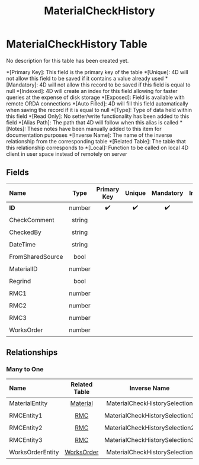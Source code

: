 ﻿---
layout: default
title: MaterialCheckHistory
parent: Tables
---
# MaterialCheckHistory Table
No description for this table has been created yet.

*[Primary Key]: This field is the primary key of the table
*[Unique]: 4D will not allow this field to be saved if it contains a value already used
*[Mandatory]: 4D will not allow this record to be saved if this field is equal to null
*[Indexed]: 4D will create an index for this field allowing for faster queries at the expense of disk storage
*[Exposed]: Field is available with remote ORDA connections
*[Auto Filled]: 4D will fill this field automatically when saving the record if it is equal to null
*[Type]: Type of data held within this field
*[Read Only]: No setter/write functionality has been added to this field
*[Alias Path]: The path that 4D will follow when this alias is called
*[Notes]: These notes have been manually added to this item for documentation purposes
*[Inverse Name]: The name of the inverse relationship from the corresponding table
*[Related Table]: The table that this relationship corresponds to
*[Local]: Function to be called on local 4D client in user space instead of remotely on server
## Fields

|Name|Type|Primary Key|Unique|Mandatory|Indexed|Exposed|Auto Filled|Notes|
|:---|:---:|:---:|:---:|:---:|:---:|:---:|:---:|:---:|
|**ID**|number|✔️|✔️|✔️|✔️|✔️|✔️||
|CheckComment|string|||||✔️|||
|CheckedBy|string|||||✔️|||
|DateTime|string|||||✔️|||
|FromSharedSource|bool|||||✔️|||
|MaterialID|number||||✔️|✔️|||
|Regrind|bool|||||✔️|||
|RMC1|number||||✔️|✔️|||
|RMC2|number||||✔️|✔️|||
|RMC3|number||||✔️|✔️|||
|WorksOrder|number||||✔️|✔️|||

## Relationships
### Many to One

|Name|Related Table|Inverse Name|Exposed|Notes|
|:---|:---:|:---:|:---:|:---:|
|MaterialEntity|[Material](Material.md)|MaterialCheckHistorySelection|✔️||
|RMCEntity1|[RMC](RMC.md)|MaterialCheckHistorySelection1|✔️||
|RMCEntity2|[RMC](RMC.md)|MaterialCheckHistorySelection2|✔️||
|RMCEntity3|[RMC](RMC.md)|MaterialCheckHistorySelection3|✔️||
|WorksOrderEntity|[WorksOrder](WorksOrder.md)|MaterialCheckHistorySelection|✔️||